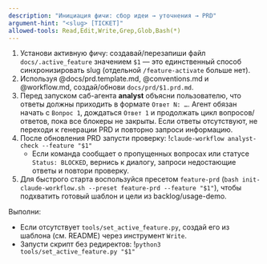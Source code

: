 ```yaml
---
description: "Инициация фичи: сбор идеи → уточнения → PRD"
argument-hint: "<slug> [TICKET]"
allowed-tools: Read,Edit,Write,Grep,Glob,Bash(*)
---
```

1) Установи активную фичу: создавай/перезапиши файл `docs/.active_feature` значением `$1` — это единственный способ синхронизировать slug (отдельной `/feature-activate` больше нет).
2) Используя @docs/prd.template.md, @conventions.md и @workflow.md, создай/обнови `docs/prd/$1.prd.md`.
3) Перед запуском саб-агента **analyst** объясни пользователю, что ответы должны приходить в формате `Ответ N: …`. Агент обязан начать с `Вопрос 1`, дождаться `Ответ 1` и продолжать цикл вопросов/ответов, пока все блокеры не закрыты. Если ответы отсутствуют, не переходи к генерации PRD и повторно запроси информацию.
4) После обновления PRD запусти проверку:
!`claude-workflow analyst-check --feature "$1"`
   - Если команда сообщает о пропущенных вопросах или статусе `Status: BLOCKED`, вернись к диалогу, запроси недостающие ответы и повтори проверку.
5) Для быстрого старта воспользуйся пресетом `feature-prd` (`bash init-claude-workflow.sh --preset feature-prd --feature "$1"`), чтобы подхватить готовый шаблон и цели из backlog/usage-demo.

Выполни:
- Если отсутствует `tools/set_active_feature.py`, создай его из шаблона (см. README) через инструмент `Write`.
- Запусти скрипт без редиректов:
!`python3 tools/set_active_feature.py "$1"`
